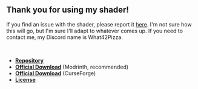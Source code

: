 ## Thank you for using my shader!

If you find an issue with the shader, please report it [here](https://github.com/What42Pizza/I-Like-Vanilla/issues). I'm not sure how this will go, but I'm sure I'll adapt to whatever comes up. If you need to contact me, my Discord name is What42Pizza.

<br>

- **[Repository](https://github.com/What42Pizza/I-Like-Vanilla)**
- **[Official Download](https://modrinth.com/shader/what42s-shader-base)** (Modrinth, recommended)
- **[Official Download](https://legacy.curseforge.com/minecraft/shaders/what42s-shader-base)** (CurseForge)
- **[License](LICENSE)**
